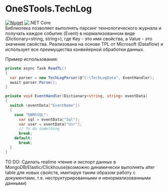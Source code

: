 # OneSTools.TechLog
[![Nuget](https://img.shields.io/nuget/v/OneSTools.TechLog)](https://www.nuget.org/packages/OneSTools.TechLog) ![.NET Core](https://github.com/akpaevj/OneSTools.TechLog/workflows/.NET%20Core/badge.svg)<br>
Библиотека позволяет выполнять парсинг технологического журнала и получать каждое событие (Event) в нормализованном виде (Dictionary<string, string>), где Key - это имя свойства, а Value - это значение свойства. Реализована на основе TPL от Microsoft (Dataflow) и использует все преимущества конвейерной обработки данных.

Пример использования:
```csharp
private async Task ReadTL()
{
  var parser = new TechLogParser(@"C:\TechLogData", EventHandler);
  await parser.Parse();
}

private void EventHandler(Dictionary<string, string> eventData)
{
  switch (eventData["EventName"])
  {
    case "DBMSSQL":
      var sql = eventData["Sql"];
      var user = eventData["Usr"];
      // To do something
      break;
    default:
      break;
  }
}
```

TO DO:
Сделать realime чтение и экспорт данных в MongoDB/Elastic/Clickhouse(возможно динамически выполнять alter table для новых свойств, имитируя таким образом работу с документами, т.е. неструктурированными и ненормализованными данными)
